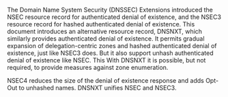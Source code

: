 The Domain Name System Security (DNSSEC) Extensions introduced the NSEC
resource record for authenticated denial of existence, and the NSEC3
resource record for hashed authenticated denial of existence.  This document
introduces an alternative resource record, DNSNXT, which similarly provides
authenticated denial of existence. It permits gradual expansion of
delegation-centric zones and hashed authenticated denial of existence,
just like NSEC3 does. But it also support unhash authenticated denial of
existence like NSEC. This With DNSNXT it is possible, but not required, to provide
measures against zone enumeration.

NSEC4 reduces the size of the denial of existence response and adds Opt-Out to
unhashed names. DNSNXT unifies NSEC and NSEC3.
